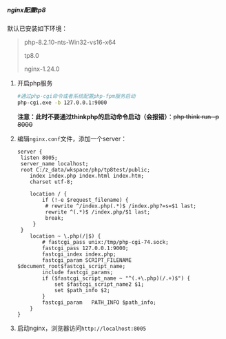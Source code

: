 ##### nginx配置tp8

默认已安装如下环境：

> php-8.2.10-nts-Win32-vs16-x64
>
> tp8.0
>
> nginx-1.24.0



1. 开启php服务

   ```sh
   #通过php-cgi命令或者系统配置php-fpm服务启动
   php-cgi.exe -b 127.0.0.1:9000
   ```

   **注意：此时不要通过thinkphp的启动命令启动（会报错）**：~~php think run -p 8000~~

2. 编辑`nginx.conf`文件，添加一个server：

   ```nginx
   server {
   	listen 8005;
   	server_name localhost;
   	root C:/z_data/wkspace/php/tp8test/public;
       index index.php index.html index.htm;
       charset utf-8;
   
       location / {
           if (!-e $request_filename) {
   			# rewrite ^/index.php(.*)$ /index.php?=s=$1 last;
   			rewrite ^(.*)$ /index.php/$1 last;
   			break;
   		}
   	}
       location ~ \.php(/|$) {
           # fastcgi_pass unix:/tmp/php-cgi-74.sock;
           fastcgi_pass 127.0.0.1:9000;
           fastcgi_index index.php;
           fastcgi_param SCRIPT_FILENAME $document_root$fastcgi_script_name;
           include fastcgi_params;
           if ($fastcgi_script_name ~ "^(.+\.php)(/.+)$") {
               set $fastcgi_script_name2 $1;
               set $path_info $2;
           }
           fastcgi_param   PATH_INFO $path_info;
       }
   }
   ```

3. 启动nginx，浏览器访问`http://localhost:8005`